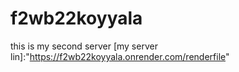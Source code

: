 # f2wb22koyyala
this is my second server
[my server lin]:"https://f2wb22koyyala.onrender.com/renderfile"
